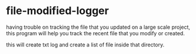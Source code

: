 # file-modified-logger
having trouble on tracking the file that you updated on a large scale project, this program will help you track the recent file that you modify or created.

this will create txt log and create a list of file inside that directory.
